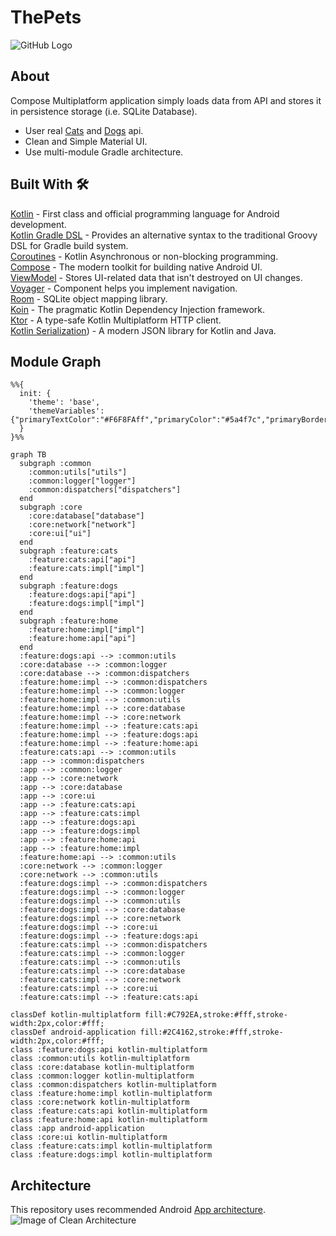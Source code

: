 # ThePets

![GitHub Logo](/screenshots/android_app_flow.gif)

## About
Compose Multiplatform application simply loads data from API and stores it in persistence storage (i.e. SQLite Database).
* User real  [Cats](https://thecatapi.com) and [Dogs](https://dog.ceo/dog-api) api.<br>
* Clean and Simple Material UI.<br>
* Use multi-module Gradle architecture.<br>

## Built With 🛠
[Kotlin](https://kotlinlang.org/) - First class and official programming language for Android development.<br>
[Kotlin Gradle DSL](https://docs.gradle.org/current/userguide/kotlin_dsl.html) - Provides an alternative syntax to the traditional Groovy DSL for Gradle build system. <br>
[Coroutines](https://kotlinlang.org/docs/reference/coroutines-overview.html) - Kotlin Asynchronous or non-blocking programming.<br>
[Compose](https://developer.android.com/develop/ui/compose/documentation) - The modern toolkit for building native Android UI.<br>
[ViewModel](https://developer.android.com/topic/libraries/architecture/viewmodel) - Stores UI-related data that isn't destroyed on UI changes.<br>
[Voyager](https://voyager.adriel.cafe) - Component helps you implement navigation.<br>
[Room](https://developer.android.com/topic/libraries/architecture/room) - SQLite object mapping library.<br>
[Koin](https://insert-koin.io) - The pragmatic Kotlin Dependency Injection framework.<br>
[Ktor](https://ktor.io) - A type-safe Kotlin Multiplatform HTTP client.<br>
[Kotlin Serialization](https://kotlinlang.org/docs/serialization.html)) - A modern JSON library for Kotlin and Java.<br>

## Module Graph

```mermaid
%%{
  init: {
    'theme': 'base',
    'themeVariables': {"primaryTextColor":"#F6F8FAff","primaryColor":"#5a4f7c","primaryBorderColor":"#5a4f7c","tertiaryColor":"#40375c","lineColor":"#f5a623","fontSize":"12px"}
  }
}%%

graph TB
  subgraph :common
    :common:utils["utils"]
    :common:logger["logger"]
    :common:dispatchers["dispatchers"]
  end
  subgraph :core
    :core:database["database"]
    :core:network["network"]
    :core:ui["ui"]
  end
  subgraph :feature:cats
    :feature:cats:api["api"]
    :feature:cats:impl["impl"]
  end
  subgraph :feature:dogs
    :feature:dogs:api["api"]
    :feature:dogs:impl["impl"]
  end
  subgraph :feature:home
    :feature:home:impl["impl"]
    :feature:home:api["api"]
  end
  :feature:dogs:api --> :common:utils
  :core:database --> :common:logger
  :core:database --> :common:dispatchers
  :feature:home:impl --> :common:dispatchers
  :feature:home:impl --> :common:logger
  :feature:home:impl --> :common:utils
  :feature:home:impl --> :core:database
  :feature:home:impl --> :core:network
  :feature:home:impl --> :feature:cats:api
  :feature:home:impl --> :feature:dogs:api
  :feature:home:impl --> :feature:home:api
  :feature:cats:api --> :common:utils
  :app --> :common:dispatchers
  :app --> :common:logger
  :app --> :core:network
  :app --> :core:database
  :app --> :core:ui
  :app --> :feature:cats:api
  :app --> :feature:cats:impl
  :app --> :feature:dogs:api
  :app --> :feature:dogs:impl
  :app --> :feature:home:api
  :app --> :feature:home:impl
  :feature:home:api --> :common:utils
  :core:network --> :common:logger
  :core:network --> :common:utils
  :feature:dogs:impl --> :common:dispatchers
  :feature:dogs:impl --> :common:logger
  :feature:dogs:impl --> :common:utils
  :feature:dogs:impl --> :core:database
  :feature:dogs:impl --> :core:network
  :feature:dogs:impl --> :core:ui
  :feature:dogs:impl --> :feature:dogs:api
  :feature:cats:impl --> :common:dispatchers
  :feature:cats:impl --> :common:logger
  :feature:cats:impl --> :common:utils
  :feature:cats:impl --> :core:database
  :feature:cats:impl --> :core:network
  :feature:cats:impl --> :core:ui
  :feature:cats:impl --> :feature:cats:api

classDef kotlin-multiplatform fill:#C792EA,stroke:#fff,stroke-width:2px,color:#fff;
classDef android-application fill:#2C4162,stroke:#fff,stroke-width:2px,color:#fff;
class :feature:dogs:api kotlin-multiplatform
class :common:utils kotlin-multiplatform
class :core:database kotlin-multiplatform
class :common:logger kotlin-multiplatform
class :common:dispatchers kotlin-multiplatform
class :feature:home:impl kotlin-multiplatform
class :core:network kotlin-multiplatform
class :feature:cats:api kotlin-multiplatform
class :feature:home:api kotlin-multiplatform
class :app android-application
class :core:ui kotlin-multiplatform
class :feature:cats:impl kotlin-multiplatform
class :feature:dogs:impl kotlin-multiplatform

```

## Architecture
This repository uses recommended Android [App architecture](https://developer.android.com/topic/architecture).
![Image of Clean Architecture](https://developer.android.com/static/topic/libraries/architecture/images/mad-arch-overview.png)